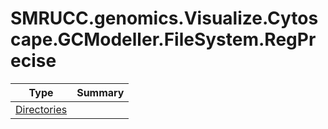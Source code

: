 ﻿
# SMRUCC.genomics.Visualize.Cytoscape.GCModeller.FileSystem.RegPrecise

|Type|Summary|
|----|-------|
|[Directories](./Directories.md)||

